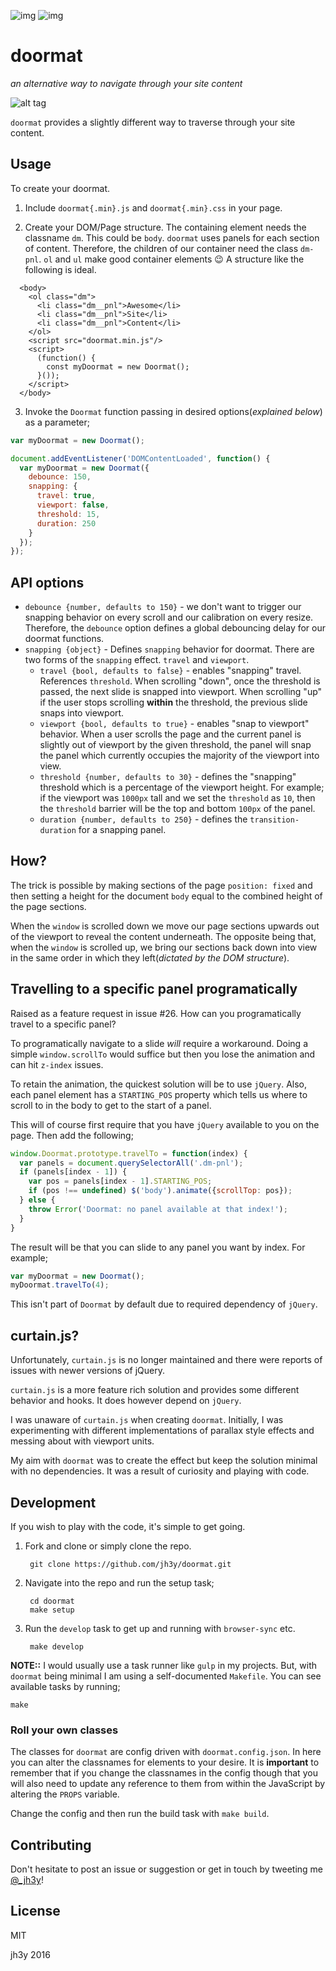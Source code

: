 ![img](https://img.shields.io/badge/license-MIT-blue.svg)
![img](https://img.shields.io/badge/dependencies-none-green.svg)

# doormat
_an alternative way to navigate through your site content_

![alt tag](https://raw.github.com/jh3y/pics/master/doormat/doormat.jpg)

`doormat` provides a slightly different way to traverse through your site content.

## Usage

To create your doormat.

1. Include `doormat{.min}.js` and `doormat{.min}.css` in your page.

2. Create your DOM/Page structure. The containing element needs the classname `dm`. This could be `body`. `doormat` uses panels for each section of content. Therefore, the children of our container need the class `dm-pnl`. `ol` and `ul` make good container elements :wink: A structure like the following is ideal.

  ```html̨
    <body>
      <ol class="dm">
        <li class="dm__pnl">Awesome</li>
        <li class="dm__pnl">Site</li>
        <li class="dm__pnl">Content</li>
      </ol>
      <script src="doormat.min.js"/>
      <script>
        (function() {
          const myDoormat = new Doormat();
        }());
      </script>
    </body>
  ```

3. Invoke the `Doormat` function passing in desired options(_explained below_) as a parameter;

  ```javascript
  var myDoormat = new Doormat();
  ```
  ```javascript
  document.addEventListener('DOMContentLoaded', function() {
    var myDoormat = new Doormat({
      debounce: 150,
      snapping: {
        travel: true,
        viewport: false,
        threshold: 15,
        duration: 250
      }
    });
  });
  ```

## API options
* `debounce {number, defaults to 150}` - we don't want to trigger our snapping behavior on every scroll and our calibration on every resize. Therefore, the `debounce` option defines a global debouncing delay for our doormat functions.
* `snapping {object}` - Defines `snapping` behavior for doormat. There are two forms of the `snapping` effect. `travel` and `viewport`.
  * `travel {bool, defaults to false}` - enables "snapping" travel. References `threshold`. When scrolling "down", once the threshold is passed, the next slide is snapped into viewport. When scrolling "up" if the user stops scrolling __within__ the threshold, the previous slide snaps into viewport.
  * `viewport {bool, defaults to true}` - enables "snap to viewport" behavior. When a user scrolls the page and the current panel is slightly out of viewport by the given threshold, the panel will snap the panel which currently occupies the majority of the viewport into view.
  * `threshold {number, defaults to 30}` - defines the "snapping" threshold which is a percentage of the viewport height. For example; if the viewport was `1000px` tall and we set the `threshold` as `10`, then the `threshold` barrier will be the top and bottom `100px` of the panel.
  * `duration {number, defaults to 250}` - defines the `transition-duration` for a snapping panel.

## How?
The trick is possible by making sections of the page `position: fixed` and then setting a height for the document `body` equal to the combined height of the page sections.

When the `window` is scrolled down we move our page sections upwards out of the viewport to reveal the content underneath. The opposite being that, when the `window` is scrolled up, we bring our sections back down into view in the same order in which they left(_dictated by the DOM structure_).

## Travelling to a specific panel programatically
Raised as a feature request in issue #26. How can you programatically travel to a specific panel?

To programatically navigate to a slide _will_ require a workaround. Doing a simple `window.scrollTo` would suffice but then you lose the animation and can hit `z-index` issues.

To retain the animation, the quickest solution will be to use `jQuery`. Also, each panel element has a `STARTING_POS` property which tells us where to scroll to in the body to get to the start of a panel.

This will of course first require that you have `jQuery` available to you on the page. Then add the following;

```javascript
window.Doormat.prototype.travelTo = function(index) {
  var panels = document.querySelectorAll('.dm-pnl');
  if (panels[index - 1]) {
    var pos = panels[index - 1].STARTING_POS;
    if (pos !== undefined) $('body').animate({scrollTop: pos});
  } else {
    throw Error('Doormat: no panel available at that index!');
  }
}
```

The result will be that you can slide to any panel you want by index. For example;

```javascript
var myDoormat = new Doormat();
myDoormat.travelTo(4);
```
This isn't part of `Doormat` by default due to required dependency of `jQuery`.

## curtain.js?
Unfortunately, `curtain.js` is no longer maintained and there were reports of issues with newer versions of jQuery.

`curtain.js` is a more feature rich solution and provides some different behavior and hooks. It does however depend on `jQuery`.

I was unaware of `curtain.js` when creating `doormat`. Initially, I was experimenting with different implementations of parallax style effects and messing about with viewport units.

My aim with `doormat` was to create the effect but keep the solution minimal with no dependencies. It was a result of curiosity and playing with code.

## Development
If you wish to play with the code, it's simple to get going.

1. Fork and clone or simply clone the repo.

        git clone https://github.com/jh3y/doormat.git

2. Navigate into the repo and run the setup task;

        cd doormat
        make setup

3. Run the `develop` task to get up and running with `browser-sync` etc.

        make develop

__NOTE::__ I would usually use a task runner like `gulp` in my projects. But, with `doormat` being minimal I am using a self-documented `Makefile`. You can see available tasks by running;
```shell
make
```

### Roll your own classes
The classes for `doormat` are config driven with `doormat.config.json`. In here you can alter the classnames for elements to your desire. It is __important__ to remember that if you change the classnames in the config though that you will also need to update any reference to them from within the JavaScript by altering the `PROPS` variable.

Change the config and then run the build task with `make build`.

## Contributing
Don't hesitate to post an issue or suggestion or get in touch by tweeting me [@_jh3y](https://twitter.com/_jh3y)!

## License
MIT

jh3y 2016
